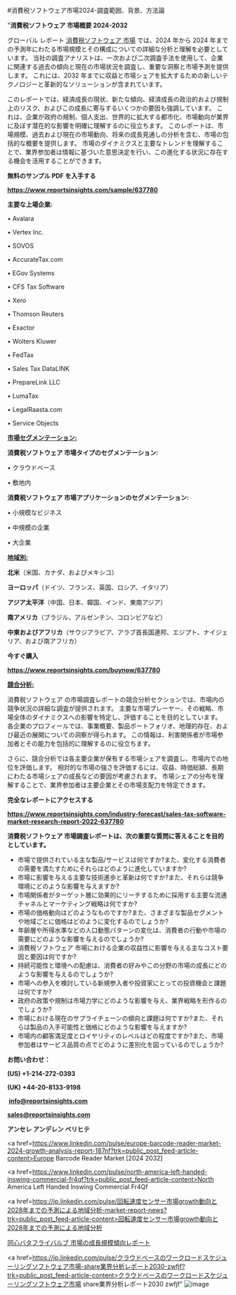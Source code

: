 #消費税ソフトウェア市場2024-調査範囲、背景、方法論

"<strong>消費税ソフトウェア 市場概要 2024-2032</strong>

グローバル レポート <a href=https://www.reportsinsights.com/sample/637780>消費税ソフトウェア 市場</a> では、2024 年から 2024 年までの予測年にわたる市場規模とその構成についての詳細な分析と理解を必要としています。 当社の調査アナリストは、一次および二次調査手法を使用して、企業に関連する過去の傾向と現在の市場状況を調査し、重要な洞察と市場予測を提供します。 これには、2032 年までに収益と市場シェアを拡大​​するための新しいテクノロジーと革新的なソリューションが含まれています。

このレポートでは、経済成長の現状、新たな傾向、経済成長の政治的および規制上のリスク、およびこの成長に寄与するいくつかの要因も強調しています。 これは、企業が政府の規制、個人支出、世界的に拡大する都市化、市場動向が業界に及ぼす潜在的な影響を明確に理解するのに役立ちます。 このレポートは、市場規模、過去および現在の市場動向、将来の成長見通しの分析を含む、市場の包括的な概要を提供します。 市場のダイナミクスと主要なトレンドを理解することで、業界参加者は情報に基づいた意思決定を行い、この進化する状況に存在する機会を活用することができます。

<strong><b>無料のサンプル PDF を入手する</b></strong>

<a href=https://www.reportsinsights.com/sample/637780><strong><u>https://www.reportsinsights.com/sample/637780</u></strong></a>

<strong>主要な上場企業:</strong>

• Avalara

• Vertex Inc.

• SOVOS

• AccurateTax.com

• EGov Systems

• CFS Tax Software

• Xero

• Thomson Reuters

• Exactor

• Wolters Kluwer

• FedTax

• Sales Tax DataLINK

• PrepareLink LLC

• LumaTax

• LegalRaasta.com

• Service Objects

<strong><u>市場セグメンテーション</u></strong><strong><u>:</u></strong>

<strong>消費税ソフトウェア 市場タイプのセグメンテーション:</strong>

• クラウドベース

• 敷地内

<strong>消費税ソフトウェア 市場アプリケーションのセグメンテーション:</strong>

• 小規模なビジネス

• 中規模の企業

• 大企業

<strong><u>地域別</u></strong><strong><u>:</u></strong>

<strong>北米</strong>（米国、カナダ、およびメキシコ）

<strong>ヨーロッパ</strong>（ドイツ、フランス、英国、ロシア、イタリア）

<strong>アジア太平洋</strong>（中国、日本、韓国、インド、東南アジア）

<strong>南アメリカ</strong>（ブラジル、アルゼンチン、コロンビアなど）

<strong>中東およびアフリカ</strong>（サウジアラビア、アラブ首長国連邦、エジプト、ナイジェリア、および南アフリカ）

<strong>今すぐ購入</strong>

<a href=https://www.reportsinsights.com/buynow/637780><strong><u>https://www.reportsinsights.com/buynow/637780</u></strong></a>

<strong><u>競合分析:</u></strong>

消費税ソフトウェア の市場調査レポートの競合分析セクションでは、市場内の競争状況の詳細な調査が提供されます。 主要な市場プレーヤー、その戦略、市場全体のダイナミクスへの影響を特定し、評価することを目的としています。 各企業のプロフィールでは、事業概要、製品ポートフォリオ、地理的存在、および最近の展開についての洞察が得られます。 この情報は、利害関係者が市場参加者とその能力を包括的に理解するのに役立ちます。

さらに、競合分析では各主要企業が保有する市場シェアを調査し、市場内での地位を評価します。 相対的な市場の強さを評価するには、収益、時価総額、長期にわたる市場シェアの成長などの要因が考慮されます。 市場シェアの分布を理解することで、業界参加者は主要企業とその市場支配力を特定できます。

<strong>完全なレポートにアクセスする</strong>

<a href=https://www.reportsinsights.com/industry-forecast/sales-tax-software-market-research-report-2022-637780><strong><u><b>https://www.reportsinsights.com/industry-forecast/sales-tax-software-market-research-report-2022-637780</b></u></strong></a>

<strong><b>消費税ソフトウェア 市場調査レポートは、次の重要な質問に答えることを目的としています。</b></strong>
<ul>
  <li>市場で提供されている主な製品/サービスは何ですか?また、変化する消費者の需要を満たすためにそれらはどのように進化していますか?</li>
  <li>市場に影響を与える主要な技術進歩と革新は何ですか?また、それらは競争環境にどのような影響を与えますか?</li>
  <li>市場関係者がターゲット層に効果的にリーチするために採用する主要な流通チャネルとマーケティング戦略は何ですか?</li>
  <li>市場の価格動向はどのようなものですか?また、さまざまな製品セグメントや地域ごとに価格はどのように変化するのでしょうか?</li>
  <li>年齢層や所得水準などの人口動態パターンの変化は、消費者の行動や市場の需要にどのような影響を与えるのでしょうか?</li>
  <li>消費税ソフトウェア 市場における企業の収益性に影響を与える主なコスト要因と要因は何ですか?</li>
  <li>持続可能性と環境への配慮は、消費者の好みやこの分野の市場の成長にどのような影響を与えるのでしょうか?</li>
  <li>市場への参入を検討している新規参入者や投資家にとっての投資機会と課題は何ですか?</li>
  <li>政府の政策や規制は市場力学にどのような影響を与え、業界戦略を形作るのでしょうか?</li>
  <li>市場における現在のサプライチェーンの傾向と課題は何ですか?また、それらは製品の入手可能性と価格にどのような影響を与えますか?</li>
  <li>市場内の顧客満足度とロイヤリティのレベルはどの程度ですか?また、市場参加者はサービス品質の点でどのように差別化を図っているのでしょうか?</li>
</ul>
<strong>お問い合わせ：</strong>

<strong>(US) +1-214-272-0393</strong>

<strong>(UK) +44-20-8133-9198</strong>

<strong> </strong><a href=info@reportsinsights.com><strong><u>info@reportsinsights.com</u></strong></a>

<a href=sales@reportsinsights.com><strong><u>sales@reportsinsights.com</u></strong></a>

<strong>アンセレ アンデレン ベリヒテ</strong>

<a href=https://www.linkedin.com/pulse/europe-barcode-reader-market-2024-growth-analysis-report-187nf?trk=public_post_feed-article-content>Europe Barcode Reader Market [2024 2032]</a>

<a href=https://www.linkedin.com/pulse/north-america-left-handed-inswing-commercial-fr4qf?trk=public_post_feed-article-content>North America Left Handed Inswing Commercial Fr4Qf</a>

<a href=https://jp.linkedin.com/pulse/回転速度センサー市場growth動向と2028年までの予測による地域分析-market-report-news?trk=public_post_feed-article-content>回転速度センサー市場growth動向と2028年までの予測による地域分析</a>

<a href=https://www.linkedin.com/pulse/同心バタフライバルブ-市場の成長規模傾向レポート-market-reports-outlook-360/>同心バタフライバルブ 市場の成長規模傾向レポート</a>

<a href=https://jp.linkedin.com/pulse/クラウドベースのワークロードスケジューリングソフトウェア市場-share業界分析レポート2030-zwfjf?trk=public_post_feed-article-content>クラウドベースのワークロードスケジューリングソフトウェア市場 share業界分析レポート2030 zwfjf</a>"
![image](https://github.com/ahaan12367/RIMarket24/assets/158471582/636d8d47-ee80-43ca-a239-d43c7a965c39)
